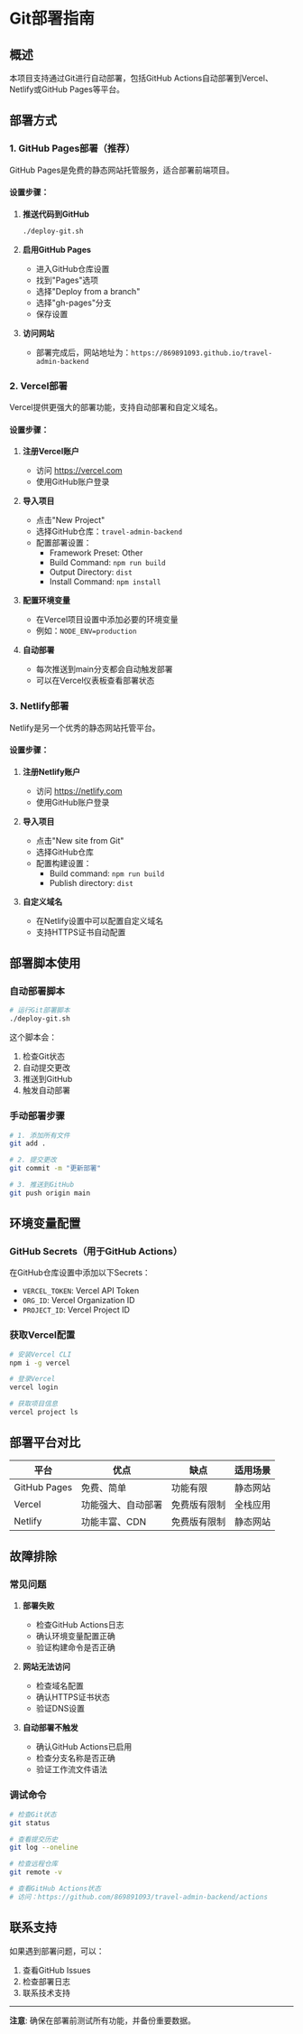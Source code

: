 # Git部署指南

## 概述

本项目支持通过Git进行自动部署，包括GitHub Actions自动部署到Vercel、Netlify或GitHub Pages等平台。

## 部署方式

### 1. GitHub Pages部署（推荐）

GitHub Pages是免费的静态网站托管服务，适合部署前端项目。

#### 设置步骤：

1. **推送代码到GitHub**
   ```bash
   ./deploy-git.sh
   ```

2. **启用GitHub Pages**
   - 进入GitHub仓库设置
   - 找到"Pages"选项
   - 选择"Deploy from a branch"
   - 选择"gh-pages"分支
   - 保存设置

3. **访问网站**
   - 部署完成后，网站地址为：`https://869891093.github.io/travel-admin-backend`

### 2. Vercel部署

Vercel提供更强大的部署功能，支持自动部署和自定义域名。

#### 设置步骤：

1. **注册Vercel账户**
   - 访问 https://vercel.com
   - 使用GitHub账户登录

2. **导入项目**
   - 点击"New Project"
   - 选择GitHub仓库：`travel-admin-backend`
   - 配置部署设置：
     - Framework Preset: Other
     - Build Command: `npm run build`
     - Output Directory: `dist`
     - Install Command: `npm install`

3. **配置环境变量**
   - 在Vercel项目设置中添加必要的环境变量
   - 例如：`NODE_ENV=production`

4. **自动部署**
   - 每次推送到main分支都会自动触发部署
   - 可以在Vercel仪表板查看部署状态

### 3. Netlify部署

Netlify是另一个优秀的静态网站托管平台。

#### 设置步骤：

1. **注册Netlify账户**
   - 访问 https://netlify.com
   - 使用GitHub账户登录

2. **导入项目**
   - 点击"New site from Git"
   - 选择GitHub仓库
   - 配置构建设置：
     - Build command: `npm run build`
     - Publish directory: `dist`

3. **自定义域名**
   - 在Netlify设置中可以配置自定义域名
   - 支持HTTPS证书自动配置

## 部署脚本使用

### 自动部署脚本

```bash
# 运行Git部署脚本
./deploy-git.sh
```

这个脚本会：
1. 检查Git状态
2. 自动提交更改
3. 推送到GitHub
4. 触发自动部署

### 手动部署步骤

```bash
# 1. 添加所有文件
git add .

# 2. 提交更改
git commit -m "更新部署"

# 3. 推送到GitHub
git push origin main
```

## 环境变量配置

### GitHub Secrets（用于GitHub Actions）

在GitHub仓库设置中添加以下Secrets：

- `VERCEL_TOKEN`: Vercel API Token
- `ORG_ID`: Vercel Organization ID
- `PROJECT_ID`: Vercel Project ID

### 获取Vercel配置

```bash
# 安装Vercel CLI
npm i -g vercel

# 登录Vercel
vercel login

# 获取项目信息
vercel project ls
```

## 部署平台对比

| 平台 | 优点 | 缺点 | 适用场景 |
|------|------|------|----------|
| GitHub Pages | 免费、简单 | 功能有限 | 静态网站 |
| Vercel | 功能强大、自动部署 | 免费版有限制 | 全栈应用 |
| Netlify | 功能丰富、CDN | 免费版有限制 | 静态网站 |

## 故障排除

### 常见问题

1. **部署失败**
   - 检查GitHub Actions日志
   - 确认环境变量配置正确
   - 验证构建命令是否正确

2. **网站无法访问**
   - 检查域名配置
   - 确认HTTPS证书状态
   - 验证DNS设置

3. **自动部署不触发**
   - 确认GitHub Actions已启用
   - 检查分支名称是否正确
   - 验证工作流文件语法

### 调试命令

```bash
# 检查Git状态
git status

# 查看提交历史
git log --oneline

# 检查远程仓库
git remote -v

# 查看GitHub Actions状态
# 访问：https://github.com/869891093/travel-admin-backend/actions
```

## 联系支持

如果遇到部署问题，可以：

1. 查看GitHub Issues
2. 检查部署日志
3. 联系技术支持

---

**注意**: 确保在部署前测试所有功能，并备份重要数据。 